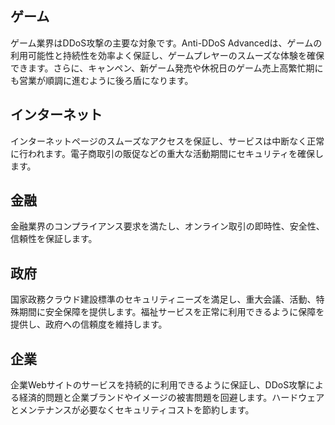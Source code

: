 

## ゲーム
ゲーム業界はDDoS攻撃の主要な対象です。Anti-DDoS Advancedは、ゲームの利用可能性と持続性を効率よく保証し、ゲームプレヤーのスムーズな体験を確保できます。さらに、キャンペン、新ゲーム発売や休祝日のゲーム売上高繁忙期にも営業が順調に進むように後ろ盾になります。
## インターネット
インターネットページのスムーズなアクセスを保証し、サービスは中断なく正常に行われます。電子商取引の販促などの重大な活動期間にセキュリティを確保します。
## 金融
金融業界のコンプライアンス要求を満たし、オンライン取引の即時性、安全性、信頼性を保証します。
## 政府
国家政務クラウド建設標準のセキュリティニーズを満足し、重大会議、活動、特殊期間に安全保障を提供します。福祉サービスを正常に利用できるように保障を提供し、政府への信頼度を維持します。
## 企業
企業Webサイトのサービスを持続的に利用できるように保証し、DDoS攻撃による経済的問題と企業ブランドやイメージの被害問題を回避します。ハードウェアとメンテナンスが必要なくセキュリティコストを節約します。

